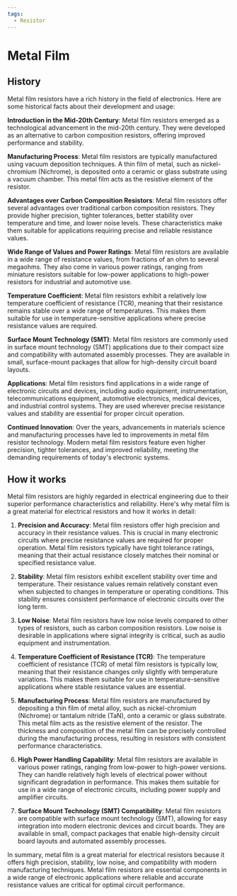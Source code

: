 ```yaml
---
tags:
  - Resistor
---
```


# Metal Film

## History

Metal film resistors have a rich history in the field of electronics. Here are some historical facts about their development and usage:

**Introduction in the Mid-20th Century**: Metal film resistors emerged as a technological advancement in the mid-20th century. They were developed as an alternative to carbon composition resistors, offering improved performance and stability.

**Manufacturing Process**: Metal film resistors are typically manufactured using vacuum deposition techniques. A thin film of metal, such as nickel-chromium (Nichrome), is deposited onto a ceramic or glass substrate using a vacuum chamber. This metal film acts as the resistive element of the resistor.

**Advantages over Carbon Composition Resistors**: Metal film resistors offer several advantages over traditional carbon composition resistors. They provide higher precision, tighter tolerances, better stability over temperature and time, and lower noise levels. These characteristics make them suitable for applications requiring precise and reliable resistance values.

**Wide Range of Values and Power Ratings**: Metal film resistors are available in a wide range of resistance values, from fractions of an ohm to several megaohms. They also come in various power ratings, ranging from miniature resistors suitable for low-power applications to high-power resistors for industrial and automotive use.

**Temperature Coefficient**: Metal film resistors exhibit a relatively low temperature coefficient of resistance (TCR), meaning that their resistance remains stable over a wide range of temperatures. This makes them suitable for use in temperature-sensitive applications where precise resistance values are required.

**Surface Mount Technology (SMT)**: Metal film resistors are commonly used in surface mount technology (SMT) applications due to their compact size and compatibility with automated assembly processes. They are available in small, surface-mount packages that allow for high-density circuit board layouts.

**Applications**: Metal film resistors find applications in a wide range of electronic circuits and devices, including audio equipment, instrumentation, telecommunications equipment, automotive electronics, medical devices, and industrial control systems. They are used wherever precise resistance values and stability are essential for proper circuit operation.

**Continued Innovation**: Over the years, advancements in materials science and manufacturing processes have led to improvements in metal film resistor technology. Modern metal film resistors feature even higher precision, tighter tolerances, and improved reliability, meeting the demanding requirements of today's electronic systems.

## How it works

Metal film resistors are highly regarded in electrical engineering due to their superior performance characteristics and reliability. Here's why metal film is a great material for electrical resistors and how it works in detail:

1. **Precision and Accuracy**: Metal film resistors offer high precision and accuracy in their resistance values. This is crucial in many electronic circuits where precise resistance values are required for proper operation. Metal film resistors typically have tight tolerance ratings, meaning that their actual resistance closely matches their nominal or specified resistance value.

2. **Stability**: Metal film resistors exhibit excellent stability over time and temperature. Their resistance values remain relatively constant even when subjected to changes in temperature or operating conditions. This stability ensures consistent performance of electronic circuits over the long term.

3. **Low Noise**: Metal film resistors have low noise levels compared to other types of resistors, such as carbon composition resistors. Low noise is desirable in applications where signal integrity is critical, such as audio equipment and instrumentation.

4. **Temperature Coefficient of Resistance (TCR)**: The temperature coefficient of resistance (TCR) of metal film resistors is typically low, meaning that their resistance changes only slightly with temperature variations. This makes them suitable for use in temperature-sensitive applications where stable resistance values are essential.

5. **Manufacturing Process**: Metal film resistors are manufactured by depositing a thin film of metal alloy, such as nickel-chromium (Nichrome) or tantalum nitride (TaN), onto a ceramic or glass substrate. This metal film acts as the resistive element of the resistor. The thickness and composition of the metal film can be precisely controlled during the manufacturing process, resulting in resistors with consistent performance characteristics.

6. **High Power Handling Capability**: Metal film resistors are available in various power ratings, ranging from low-power to high-power versions. They can handle relatively high levels of electrical power without significant degradation in performance. This makes them suitable for use in a wide range of electronic circuits, including power supply and amplifier circuits.

7. **Surface Mount Technology (SMT) Compatibility**: Metal film resistors are compatible with surface mount technology (SMT), allowing for easy integration into modern electronic devices and circuit boards. They are available in small, compact packages that enable high-density circuit board layouts and automated assembly processes.

In summary, metal film is a great material for electrical resistors because it offers high precision, stability, low noise, and compatibility with modern manufacturing techniques. Metal film resistors are essential components in a wide range of electronic applications where reliable and accurate resistance values are critical for optimal circuit performance.